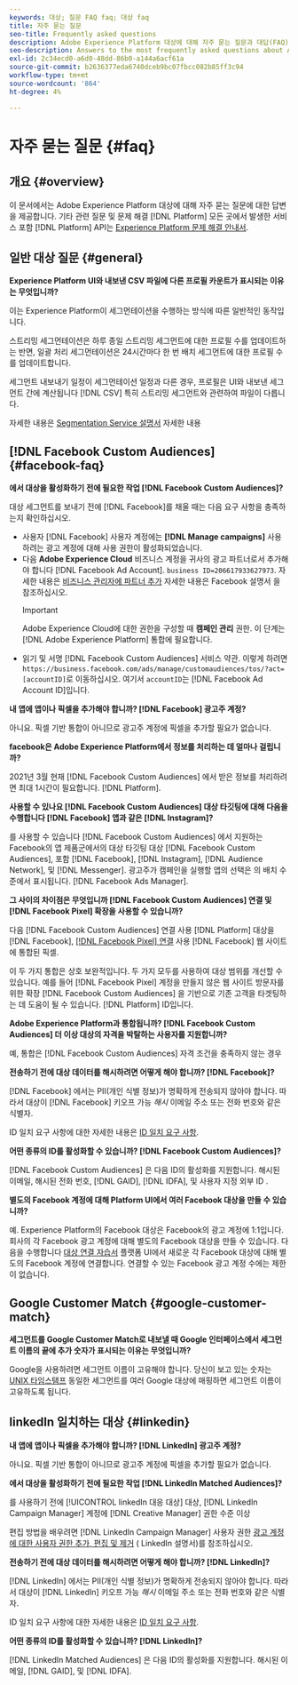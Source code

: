 ```yaml
---
keywords: 대상; 질문 FAQ faq; 대상 faq
title: 자주 묻는 질문
seo-title: Frequently asked questions
description: Adobe Experience Platform 대상에 대해 자주 묻는 질문과 대답(FAQ)입니다
seo-description: Answers to the most frequently asked questions about Adobe Experience Platform destinations
exl-id: 2c34ecd0-a6d0-48dd-86b0-a144a6acf61a
source-git-commit: b2636377eda6740dceb9bc07fbcc082b85ff3c94
workflow-type: tm+mt
source-wordcount: '864'
ht-degree: 4%

---
```


# 자주 묻는 질문 {#faq}

## 개요 {#overview}

이 문서에서는 Adobe Experience Platform 대상에 대해 자주 묻는 질문에 대한 답변을 제공합니다. 기타 관련 질문 및 문제 해결 [!DNL Platform] 모든 곳에서 발생한 서비스 포함 [!DNL Platform] API는 [Experience Platform 문제 해결 안내서](../landing/troubleshooting.md).

## 일반 대상 질문 {#general}

**Experience Platform UI와 내보낸 CSV 파일에 다른 프로필 카운트가 표시되는 이유는 무엇입니까?**

이는 Experience Platform이 세그먼테이션을 수행하는 방식에 따른 일반적인 동작입니다.

스트리밍 세그먼테이션은 하루 종일 스트리밍 세그먼트에 대한 프로필 수를 업데이트하는 반면, 일괄 처리 세그먼테이션은 24시간마다 한 번 배치 세그먼트에 대한 프로필 수를 업데이트합니다.

세그먼트 내보내기 일정이 세그먼테이션 일정과 다른 경우, 프로필은 UI와 내보낸 세그먼트 간에 계산됩니다 [!DNL CSV] 특히 스트리밍 세그먼트와 관련하여 파일이 다릅니다.

자세한 내용은 [Segmentation Service 설명서](../segmentation/home.md) 자세한 내용

## [!DNL Facebook Custom Audiences] {#facebook-faq}

**에서 대상을 활성화하기 전에 필요한 작업 [!DNL Facebook Custom Audiences]?**

대상 세그먼트를 보내기 전에 [!DNL Facebook]를 채울 때는 다음 요구 사항을 충족하는지 확인하십시오.

* 사용자 [!DNL Facebook] 사용자 계정에는 **[!DNL Manage campaigns]** 사용하려는 광고 계정에 대해 사용 권한이 활성화되었습니다.
* 다음 **Adobe Experience Cloud** 비즈니스 계정을 귀사의 광고 파트너로서 추가해야 합니다 [!DNL Facebook Ad Account].  `business ID=206617933627973`. 자세한 내용은 [비즈니스 관리자에 파트너 추가](https://www.facebook.com/business/help/1717412048538897) 자세한 내용은 Facebook 설명서 을 참조하십시오.
   >[!IMPORTANT]
   >
   > Adobe Experience Cloud에 대한 권한을 구성할 때 **캠페인 관리** 권한. 이 단계는 [!DNL Adobe Experience Platform] 통합에 필요합니다.
* 읽기 및 서명 [!DNL Facebook Custom Audiences] 서비스 약관. 이렇게 하려면 `https://business.facebook.com/ads/manage/customaudiences/tos/?act=[accountID]`로 이동하십시오. 여기서 `accountID`는 [!DNL Facebook Ad Account ID]입니다.

**내 앱에 앱이나 픽셀을 추가해야 합니까? [!DNL Facebook] 광고주 계정?**

아니요. 픽셀 기반 통합이 아니므로 광고주 계정에 픽셀을 추가할 필요가 없습니다.

**facebook은 Adobe Experience Platform에서 정보를 처리하는 데 얼마나 걸립니까?**

2021년 3월 현재 [!DNL Facebook Custom Audiences] 에서 받은 정보를 처리하려면 최대 1시간이 필요합니다. [!DNL Platform].

**사용할 수 있나요 [!DNL Facebook Custom Audiences] 대상 타깃팅에 대해 다음을 수행합니다 [!DNL Facebook] 앱과 같은 [!DNL Instagram]?**

를 사용할 수 있습니다 [!DNL Facebook Custom Audiences] 에서 지원하는 Facebook의 앱 제품군에서의 대상 타깃팅 대상 [!DNL Facebook Custom Audiences], 포함 [!DNL Facebook], [!DNL Instagram], [!DNL Audience Network], 및 [!DNL Messenger]. 광고주가 캠페인을 실행할 앱의 선택은 의 배치 수준에서 표시됩니다. [!DNL Facebook Ads Manager].

**그 사이의 차이점은 무엇입니까 [!DNL Facebook Custom Audiences] 연결 및 [!DNL Facebook Pixel] 확장을 사용할 수 있습니까?**

다음 [!DNL Facebook Custom Audiences] 연결 사용 [!DNL Platform] 대상을 [!DNL Facebook], [[!DNL Facebook Pixel] 연결](../destinations/catalog/advertising/facebook-pixel.md) 사용 [!DNL Facebook] 웹 사이트에 통합된 픽셀.

이 두 가지 통합은 상호 보완적입니다. 두 가지 모두를 사용하여 대상 범위를 개선할 수 있습니다. 예를 들어 [!DNL Facebook Pixel] 계정을 만들지 않은 웹 사이트 방문자를 위한 확장 [!DNL Facebook Custom Audiences] 을 기반으로 기존 고객을 타겟팅하는 데 도움이 될 수 있습니다. [!DNL Platform] ID입니다.

**Adobe Experience Platform과 통합됩니까? [!DNL Facebook Custom Audiences] 더 이상 대상의 자격을 박탈하는 사용자를 지원합니까?**

예, 통합은 [!DNL Facebook Custom Audiences] 자격 조건을 충족하지 않는 경우

**전송하기 전에 대상 데이터를 해시하려면 어떻게 해야 합니까? [!DNL Facebook]?**

[!DNL Facebook] 에서는 PII(개인 식별 정보)가 명확하게 전송되지 않아야 합니다. 따라서 대상이 [!DNL Facebook] 키오프 가능 *해시* 이메일 주소 또는 전화 번호와 같은 식별자.

ID 일치 요구 사항에 대한 자세한 내용은 [ID 일치 요구 사항](catalog/social/facebook.md#id-matching-requirements).

**어떤 종류의 ID를 활성화할 수 있습니까? [!DNL Facebook Custom Audiences]?**

[!DNL Facebook Custom Audiences] 은 다음 ID의 활성화를 지원합니다. 해시된 이메일, 해시된 전화 번호, [!DNL GAID], [!DNL IDFA], 및 사용자 지정 외부 ID .

**별도의 Facebook 계정에 대해 Platform UI에서 여러 Facebook 대상을 만들 수 있습니까?**

예. Experience Platform의 Facebook 대상은 Facebook의 광고 계정에 1:1입니다. 회사의 각 Facebook 광고 계정에 대해 별도의 Facebook 대상을 만들 수 있습니다. 다음을 수행합니다 [대상 연결 자습서](/help/destinations/ui/connect-destination.md) 플랫폼 UI에서 새로운 각 Facebook 대상에 대해 별도의 Facebook 계정에 연결합니다. 연결할 수 있는 Facebook 광고 계정 수에는 제한이 없습니다.

## Google Customer Match {#google-customer-match}

**세그먼트를 Google Customer Match로 내보낼 때 Google 인터페이스에서 세그먼트 이름의 끝에 추가 숫자가 표시되는 이유는 무엇입니까?**

Google을 사용하려면 세그먼트 이름이 고유해야 합니다. 당신이 보고 있는 숫자는 [UNIX 타임스탬프](https://www.unixtimestamp.com/) 동일한 세그먼트를 여러 Google 대상에 매핑하면 세그먼트 이름이 고유하도록 됩니다.

## linkedIn 일치하는 대상 {#linkedin}

**내 앱에 앱이나 픽셀을 추가해야 합니까? [!DNL LinkedIn] 광고주 계정?**

아니요. 픽셀 기반 통합이 아니므로 광고주 계정에 픽셀을 추가할 필요가 없습니다.

**에서 대상을 활성화하기 전에 필요한 작업 [!DNL LinkedIn Matched Audiences]?**

를 사용하기 전에 [!UICONTROL linkedIn 대응 대상] 대상, [!DNL LinkedIn Campaign Manager] 계정에 [!DNL Creative Manager] 권한 수준 이상

편집 방법을 배우려면 [!DNL LinkedIn Campaign Manager] 사용자 권한 [광고 계정에 대한 사용자 권한 추가, 편집 및 제거](https://www.linkedin.com/help/lms/answer/5753) ( LinkedIn 설명서)를 참조하십시오.

**전송하기 전에 대상 데이터를 해시하려면 어떻게 해야 합니까? [!DNL LinkedIn]?**

[!DNL LinkedIn] 에서는 PII(개인 식별 정보)가 명확하게 전송되지 않아야 합니다. 따라서 대상이 [!DNL LinkedIn] 키오프 가능 *해시* 이메일 주소 또는 전화 번호와 같은 식별자.

ID 일치 요구 사항에 대한 자세한 내용은 [ID 일치 요구 사항](catalog/social/linkedin.md#id-matching-requirements).

**어떤 종류의 ID를 활성화할 수 있습니까? [!DNL LinkedIn]?**

[!DNL LinkedIn Matched Audiences] 은 다음 ID의 활성화를 지원합니다. 해시된 이메일, [!DNL GAID], 및 [!DNL IDFA].
